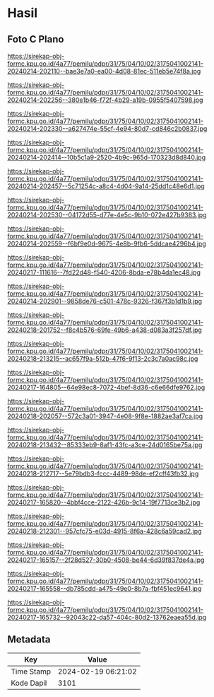 # Hasil

## Foto C Plano

https://sirekap-obj-formc.kpu.go.id/4a77/pemilu/pdpr/31/75/04/10/02/3175041002141-20240214-202110--bae3e7a0-ea00-4d08-81ec-511eb5e74f8a.jpg

https://sirekap-obj-formc.kpu.go.id/4a77/pemilu/pdpr/31/75/04/10/02/3175041002141-20240214-202256--380e1b46-f72f-4b29-a19b-0955f5407598.jpg

https://sirekap-obj-formc.kpu.go.id/4a77/pemilu/pdpr/31/75/04/10/02/3175041002141-20240214-202330--a627474e-55cf-4e94-80d7-cd846c2b0837.jpg

https://sirekap-obj-formc.kpu.go.id/4a77/pemilu/pdpr/31/75/04/10/02/3175041002141-20240214-202414--10b5c1a9-2520-4b9c-965d-170323d8d840.jpg

https://sirekap-obj-formc.kpu.go.id/4a77/pemilu/pdpr/31/75/04/10/02/3175041002141-20240214-202457--5c71254c-a8c4-4d04-9a14-25dd1c48e6d1.jpg

https://sirekap-obj-formc.kpu.go.id/4a77/pemilu/pdpr/31/75/04/10/02/3175041002141-20240214-202530--04172d55-d77e-4e5c-9b10-072e427b9383.jpg

https://sirekap-obj-formc.kpu.go.id/4a77/pemilu/pdpr/31/75/04/10/02/3175041002141-20240214-202559--f6bf9e0d-9675-4e8b-9fb6-5ddcae4296b4.jpg

https://sirekap-obj-formc.kpu.go.id/4a77/pemilu/pdpr/31/75/04/10/02/3175041002141-20240217-111616--7fd22d48-f540-4206-8bda-e78b4da1ec48.jpg

https://sirekap-obj-formc.kpu.go.id/4a77/pemilu/pdpr/31/75/04/10/02/3175041002141-20240214-202901--9858de76-c501-478c-9326-f367f3b1d1b9.jpg

https://sirekap-obj-formc.kpu.go.id/4a77/pemilu/pdpr/31/75/04/10/02/3175041002141-20240218-201752--f8c4b576-69fe-49b6-a438-d083a3f257df.jpg

https://sirekap-obj-formc.kpu.go.id/4a77/pemilu/pdpr/31/75/04/10/02/3175041002141-20240218-213215--ac657f9a-512b-47f6-9f13-2c3c7a0ac98c.jpg

https://sirekap-obj-formc.kpu.go.id/4a77/pemilu/pdpr/31/75/04/10/02/3175041002141-20240217-164805--64e98ec8-7072-4bef-8d36-c6e66dfe9762.jpg

https://sirekap-obj-formc.kpu.go.id/4a77/pemilu/pdpr/31/75/04/10/02/3175041002141-20240218-202057--572c3a01-3947-4e08-9f8e-1882ae3af7ca.jpg

https://sirekap-obj-formc.kpu.go.id/4a77/pemilu/pdpr/31/75/04/10/02/3175041002141-20240218-213432--85333eb9-8af1-43fc-a3ce-24d0165be75a.jpg

https://sirekap-obj-formc.kpu.go.id/4a77/pemilu/pdpr/31/75/04/10/02/3175041002141-20240218-212717--5e79bdb3-fccc-4489-98de-ef2cff43fb32.jpg

https://sirekap-obj-formc.kpu.go.id/4a77/pemilu/pdpr/31/75/04/10/02/3175041002141-20240217-165820--4bbf4cce-2122-426b-9c14-19f7713ce3b2.jpg

https://sirekap-obj-formc.kpu.go.id/4a77/pemilu/pdpr/31/75/04/10/02/3175041002141-20240218-212301--957cfc75-e03d-4915-8f6a-428c6a59cad2.jpg

https://sirekap-obj-formc.kpu.go.id/4a77/pemilu/pdpr/31/75/04/10/02/3175041002141-20240217-165157--2f28d527-30b0-4508-be44-6d39f837de4a.jpg

https://sirekap-obj-formc.kpu.go.id/4a77/pemilu/pdpr/31/75/04/10/02/3175041002141-20240217-165558--db785cdd-a475-49e0-8b7a-fbf451ec9641.jpg

https://sirekap-obj-formc.kpu.go.id/4a77/pemilu/pdpr/31/75/04/10/02/3175041002141-20240217-165732--92043c22-da57-404c-80d2-13762eaea55d.jpg


## Metadata

| Key        | Value               |
| ---------- | ------------------- |
| Time Stamp | 2024-02-19 06:21:02 |
| Kode Dapil | 3101                |



